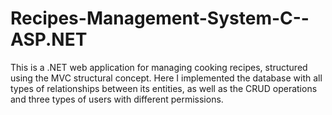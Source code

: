 # Recipes-Management-System-C--ASP.NET
This is a .NET web application for managing cooking recipes, structured using the MVC structural concept. Here I implemented the database with all types of relationships between its entities, as well as the CRUD operations and three types of users with different permissions.

